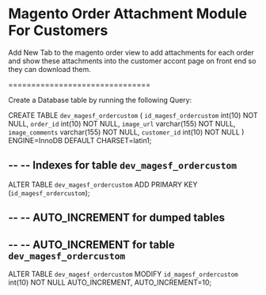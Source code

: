 # Magento Order Attachment Module For Customers

Add New Tab to the magento order view to add attachments for each order and show these attachments into the customer accont page on front end so they can download them.

===============================

Create a Database table by running the following Query:

CREATE TABLE `dev_magesf_ordercustom` (
  `id_magesf_ordercustom` int(10) NOT NULL,
  `order_id` int(10) NOT NULL,
  `image_url` varchar(155) NOT NULL,
  `image_comments` varchar(155) NOT NULL,
  `customer_id` int(10) NOT NULL
) ENGINE=InnoDB DEFAULT CHARSET=latin1;


--
-- Indexes for table `dev_magesf_ordercustom`
--
ALTER TABLE `dev_magesf_ordercustom`
  ADD PRIMARY KEY (`id_magesf_ordercustom`);

--
-- AUTO_INCREMENT for dumped tables
--

--
-- AUTO_INCREMENT for table `dev_magesf_ordercustom`
--
ALTER TABLE `dev_magesf_ordercustom`
  MODIFY `id_magesf_ordercustom` int(10) NOT NULL AUTO_INCREMENT, AUTO_INCREMENT=10;
